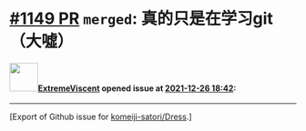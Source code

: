 # [\#1149 PR](https://github.com/komeiji-satori/Dress/pull/1149) `merged`: 真的只是在学习git（大噓）

#### <img src="https://avatars.githubusercontent.com/u/10770992?u=172c65901a2e8c53b59c5985e62cd206ae45acbc&v=4" width="50">[ExtremeViscent](https://github.com/ExtremeViscent) opened issue at [2021-12-26 18:42](https://github.com/komeiji-satori/Dress/pull/1149):






-------------------------------------------------------------------------------



[Export of Github issue for [komeiji-satori/Dress](https://github.com/komeiji-satori/Dress).]
